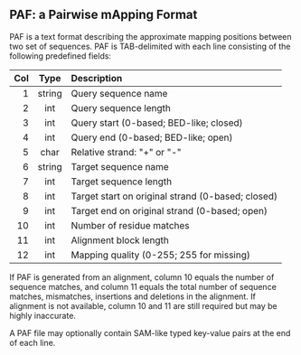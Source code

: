 ## PAF: a Pairwise mApping Format

PAF is a text format describing the approximate mapping positions between two
set of sequences. PAF is TAB-delimited with each line consisting of the
following predefined fields:

|Col|Type  |Description                                       |
|--:|:----:|:-------------------------------------------------|
|1  |string|Query sequence name                               |
|2  |int   |Query sequence length                             |
|3  |int   |Query start (0-based; BED-like; closed)           |
|4  |int   |Query end (0-based; BED-like; open)               |
|5  |char  |Relative strand: "+" or "-"                       |
|6  |string|Target sequence name                              |
|7  |int   |Target sequence length                            |
|8  |int   |Target start on original strand (0-based; closed) |
|9  |int   |Target end on original strand (0-based; open)     |
|10 |int   |Number of residue matches                         |
|11 |int   |Alignment block length                            |
|12 |int   |Mapping quality (0-255; 255 for missing)          |

If PAF is generated from an alignment, column 10 equals the number of sequence
matches, and column 11 equals the total number of sequence matches, mismatches,
insertions and deletions in the alignment. If alignment is not available,
column 10 and 11 are still required but may be highly inaccurate.

A PAF file may optionally contain SAM-like typed key-value pairs at the end of
each line.
